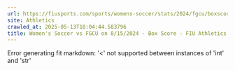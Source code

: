 ```yaml
---
url: https://fiusports.com/sports/womens-soccer/stats/2024/fgcu/boxscore/12496
site: Athletics
crawled_at: 2025-05-13T10:04:44.583796
title: Women's Soccer vs FGCU on 8/15/2024 - Box Score - FIU Athletics
---
```


Error generating fit markdown: '<' not supported between instances of 'int' and 'str'